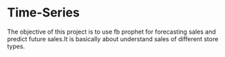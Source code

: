 # Time-Series
The objective of this project is to use fb prophet for forecasting sales and predict future sales.It is basically about understand sales of different store types.
